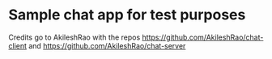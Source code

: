 # Sample chat app for test purposes

Credits go to AkileshRao with the repos https://github.com/AkileshRao/chat-client and https://github.com/AkileshRao/chat-server
